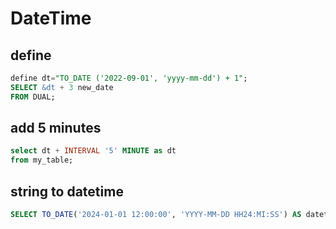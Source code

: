 # DateTime

## define
```sql
define dt="TO_DATE ('2022-09-01', 'yyyy-mm-dd') + 1";
SELECT &dt + 3 new_date
FROM DUAL;
```

## add 5 minutes
```sql
select dt + INTERVAL '5' MINUTE as dt
from my_table;
```

## string to datetime
```sql
SELECT TO_DATE('2024-01-01 12:00:00', 'YYYY-MM-DD HH24:MI:SS') AS datetime_value from dual
```
